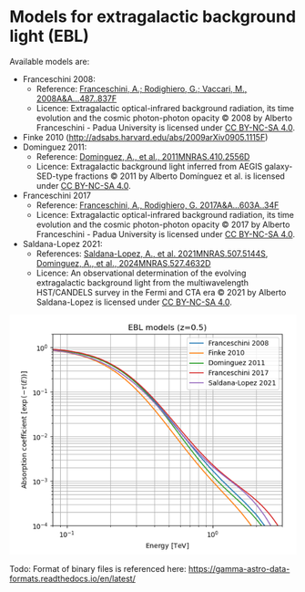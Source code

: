 # Models for extragalactic background light (EBL)

Available models are:
 - Franceschini 2008:
   - Reference: [Franceschini, A.; Rodighiero, G.; Vaccari, M., 2008A&A...487..837F](http://adsabs.harvard.edu/abs/2008A%26A...487..837F)
   - Licence: Extragalactic optical-infrared background radiation, its time 
   evolution and the cosmic photon-photon opacity © 2008 by Alberto Franceschini -
   Padua University is licensed under [CC BY-NC-SA 4.0](https://creativecommons.org/licenses/by-nc-sa/4.0/).
 - Finke 2010 (http://adsabs.harvard.edu/abs/2009arXiv0905.1115F)
 - Dominguez 2011:
   - Reference:  [Dominguez, A., et al., 2011MNRAS.410.2556D](https://ui.adsabs.harvard.edu/abs/2011MNRAS.410.2556D/abstract)
   - Licence: Extragalactic background light inferred from AEGIS galaxy-SED-type fractions 
   © 2011 by Alberto Domínguez et al. is licensed under [CC BY-NC-SA 4.0](https://creativecommons.org/licenses/by-nc-sa/4.0/). 
 - Franceschini 2017
   - Reference: [Franceschini, A., Rodighiero, G. 2017A&A...603A..34F](https://ui.adsabs.harvard.edu/abs/2017A%26A...603A..34F)
   - Licence: Extragalactic optical-infrared background radiation, its time 
   evolution and the cosmic photon-photon opacity © 2017 by Alberto Franceschini -
   Padua University is licensed under [CC BY-NC-SA 4.0](https://creativecommons.org/licenses/by-nc-sa/4.0/).
 - Saldana-Lopez 2021:
   - References: [Saldana-Lopez, A., et al. 2021MNRAS.507.5144S](https://ui.adsabs.harvard.edu/abs/2021MNRAS.507.5144S),
   [Dominguez, A., et al., 2024MNRAS.527.4632D](https://ui.adsabs.harvard.edu/abs/2024MNRAS.527.4632D/abstract)
   - Licence: An observational determination of the evolving extragalactic background light 
   from the multiwavelength HST/CANDELS survey in the Fermi and CTA era © 2021 by Alberto 
   Saldana-Lopez is licensed under [CC BY-NC-SA 4.0](https://creativecommons.org/licenses/by-nc-sa/4.0/).

![alt tag](./ebl_models.png)



Todo: 
Format of binary files is referenced here: https://gamma-astro-data-formats.readthedocs.io/en/latest/
